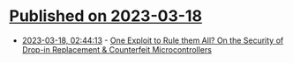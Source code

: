# [Published on 2023-03-18](index.md)

* [2023-03-18, 02:44:13](https://lobste.rs/s/r2jykm/one_exploit_rule_them_all_on_security_drop) - [One Exploit to Rule them All? On the Security of Drop-in Replacement & Counterfeit Microcontrollers](https://www.usenix.org/system/files/woot20-paper-obermaier.pdf)

